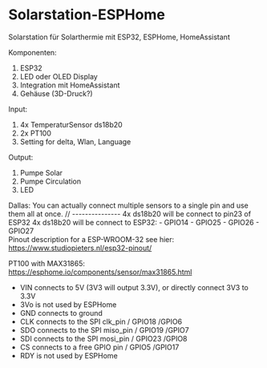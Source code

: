 # Solarstation-ESPHome
Solarstation für Solarthermie mit ESP32, ESPHome, HomeAssistant

Komponenten: 
  1. ESP32
  2. LED oder OLED Display
  3. Integration mit HomeAssistant
  4. Gehäuse (3D-Druck?)


Input: 
  1. 4x TemperaturSensor ds18b20
  2. 2x PT100 
  3. Setting for delta, Wlan, Language
  
Output:
  1. Pumpe Solar
  2. Pumpe Circulation
  3. LED


Dallas:
  You can actually connect multiple sensors to a single pin and use them all at once.
  // --------------- 4x ds18b20 will be connect to pin23 of ESP32
  4x ds18b20 will be connect to ESP32: 
    - GPIO14
    - GPIO25
    - GPIO26
    - GPIO27  
  Pinout description for a ESP-WROOM-32 see hier:
  https://www.studiopieters.nl/esp32-pinout/
    
PT100 with MAX31865:
  https://esphome.io/components/sensor/max31865.html
  - VIN connects to 5V (3V3 will output 3.3V), or directly connect 3V3 to 3.3V
  - 3Vo is not used by ESPHome
  - GND connects to ground
  - CLK connects to the SPI clk_pin   / GPIO18    /GPIO6
  - SDO connects to the SPI miso_pin  / GPIO19    /GPIO7 
  - SDI connects to the SPI mosi_pin  / GPIO23    /GPIO8
  - CS connects to a free GPIO pin    / GPIO5     /GPIO17
  - RDY is not used by ESPHome
